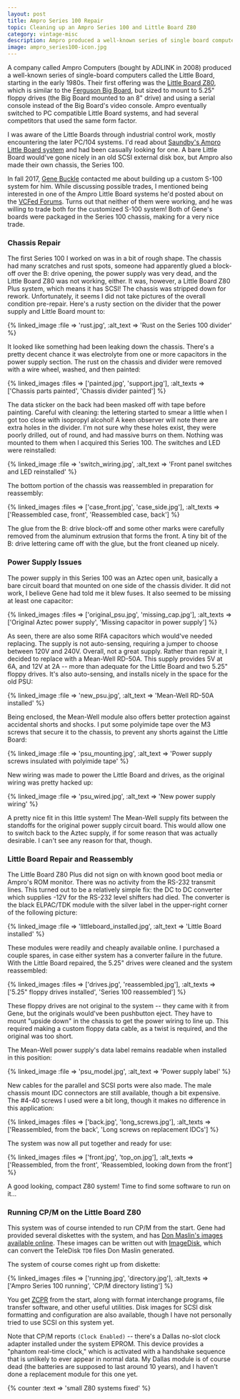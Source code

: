 ```yaml
---
layout: post
title: Ampro Series 100 Repair
topic: Cleaning up an Ampro Series 100 and Little Board Z80
category: vintage-misc
description: Ampro produced a well-known series of single board computers called Little Boards. The first was the Little Board Z80 and is of course Zilog Z80 based. They also made a chassis for this SBC, the Series 100. This one gets a full cleanup and repair.
image: ampro_series100-icon.jpg
---
```


A company called Ampro Computers (bought by ADLINK in 2008) produced a well-known series of single-board computers called the Little Board, starting in the early 1980s. Their first offering was the [Little Board Z80](https://www.retrotechnology.com/restore/ampro_lb.html), which is similar to the [Ferguson Big Board](https://en.wikipedia.org/wiki/Ferguson_Big_Board), but sized to mount to 5.25" floppy drives (the Big Board mounted to an 8" drive) and using a serial console instead of the Big Board's video console. Ampro eventually switched to PC compatible Little Board systems, and had several competitors that used the same form factor.

I was aware of the Little Boards through industrial control work, mostly encountering the later PC/104 systems. I'd read about [Saundby's Ampro Little Board system](http://saundby.com/electronics/AmproLB/) and had been casually looking for one. A bare Little Board would've gone nicely in an old SCSI external disk box, but Ampro also made their own chassis, the Series 100.

In fall 2017, [Gene Buckle](https://www.f15sim.com/) contacted me about building up a custom S-100 system for him. While discussing possible trades, I mentioned being interested in one of the Ampro Little Board systems he'd posted about on the [VCFed Forums](https://forum.vcfed.org/index.php). Turns out that neither of them were working, and he was willing to trade both for the customized S-100 system! Both of Gene's boards were packaged in the Series 100 chassis, making for a very nice trade.

### Chassis Repair

The first Series 100 I worked on was in a bit of rough shape. The chassis had many scratches and rust spots, someone had apparently glued a block-off over the B: drive opening, the power supply was very dead, and the Little Board Z80 was not working, either. It was, however, a Little Board Z80 Plus system, which means it has SCSI! The chassis was stripped down for rework. Unfortunately, it seems I did not take pictures of the overall condition pre-repair. Here's a rusty section on the divider that the power supply and Little Board mount to:

{% linked_image :file => 'rust.jpg', :alt_text => 'Rust on the Series 100 divider' %}

It looked like something had been leaking down the chassis. There's a pretty decent chance it was electrolyte from one or more capacitors in the power supply section. The rust on the chassis and divider were removed with a wire wheel, washed, and then painted:

{% linked_images :files => ['painted.jpg', 'support.jpg'], :alt_texts => ['Chassis parts painted', 'Chassis divider painted'] %}

The data sticker on the back had been masked off with tape before painting. Careful with cleaning: the lettering started to smear a little when I got too close with isopropyl alcohol! A keen observer will note there are extra holes in the divider. I'm not sure why these holes exist, they were poorly drilled, out of round, and had massive burrs on them. Nothing was mounted to them when I acquired this Series 100. The switches and LED were reinstalled:

{% linked_image :file => 'switch_wiring.jpg', :alt_text => 'Front panel switches and LED reinstalled' %}

The bottom portion of the chassis was reassembled in preparation for reassembly:

{% linked_images :files => ['case_front.jpg', 'case_side.jpg'], :alt_texts => ['Reassembled case, front', 'Reassembled case, back'] %}

The glue from the B: drive block-off and some other marks were carefully removed from the aluminum extrusion that forms the front. A tiny bit of the B: drive lettering came off with the glue, but the front cleaned up nicely.

### Power Supply Issues

The power supply in this Series 100 was an Aztec open unit, basically a bare circuit board that mounted on one side of the chassis divider. It did not work, I believe Gene had told me it blew fuses. It also seemed to be missing at least one capacitor:

{% linked_images :files => ['original_psu.jpg', 'missing_cap.jpg'], :alt_texts => ['Original Aztec power supply', 'Missing capacitor in power supply'] %}

As seen, there are also some RIFA capacitors which would've needed replacing. The supply is not auto-sensing, requiring a jumper to choose between 120V and 240V. Overall, not a great supply. Rather than repair it, I decided to replace with a Mean-Well RD-50A. This supply provides 5V at 6A, and 12V at 2A -- more than adequate for the Little Board and two 5.25" floppy drives. It's also auto-sensing, and installs nicely in the space for the old PSU:

{% linked_image :file => 'new_psu.jpg', :alt_text => 'Mean-Well RD-50A installed' %}

Being enclosed, the Mean-Well module also offers better protection against accidental shorts and shocks. I put some polyimide tape over the M3 screws that secure it to the chassis, to prevent any shorts against the Little Board:

{% linked_image :file => 'psu_mounting.jpg', :alt_text => 'Power supply screws insulated with polyimide tape' %}

New wiring was made to power the Little Board and drives, as the original wiring was pretty hacked up:

{% linked_image :file => 'psu_wired.jpg', :alt_text => 'New power supply wiring' %}

A pretty nice fit in this little system! The Mean-Well supply fits between the standoffs for the original power supply circuit board. This would allow one to switch back to the Aztec supply, if for some reason that was actually desirable. I can't see any reason for that, though.

### Little Board Repair and Reassembly

The Little Board Z80 Plus did not sign on with known good boot media or Ampro's ROM monitor. There was no activity from the RS-232 transmit lines. This turned out to be a relatively simple fix: the DC to DC converter which supplies -12V for the RS-232 level shifters had died. The converter is the black ELPAC/TDK module with the silver label in the upper-right corner of the following picture:

{% linked_image :file => 'littleboard_installed.jpg', :alt_text => 'Little Board installed' %}

These modules were readily and cheaply available online. I purchased a couple spares, in case either system has a converter failure in the future. With the Little Board repaired, the 5.25" drives were cleaned and the system reassembled:

{% linked_images :files => ['drives.jpg', 'reassembled.jpg'], :alt_texts => ['5.25" floppy drives installed', 'Series 100 reassembled'] %}

These floppy drives are not original to the system -- they came with it from Gene, but the originals would've been pushbutton eject. They have to mount "upside down" in the chassis to get the power wiring to line up. This required making a custom floppy data cable, as a twist is required, and the original was too short.

The Mean-Well power supply's data label remains readable when installed in this position:

{% linked_image :file => 'psu_model.jpg', :alt_text => 'Power supply label' %}

New cables for the parallel and SCSI ports were also made. The male chassis mount IDC connectors are still available, though a bit expensive. The #4-40 screws I used were a bit long, though it makes no difference in this application:

{% linked_images :files => ['back.jpg', 'long_screws.jpg'], :alt_texts => ['Reassembled, from the back', 'Long screws on replacement IDCs'] %}

The system was now all put together and ready for use:

{% linked_images :files => ['front.jpg', 'top_on.jpg'], :alt_texts => ['Reassembled, from the front', 'Reassembled, looking down from the front'] %}

A good looking, compact Z80 system! Time to find some software to run on it...

### Running CP/M on the Little Board Z80

This system was of course intended to run CP/M from the start. Gene had provided several diskettes with the system, and has [Don Maslin's images available online](http://www.retroarchive.org/maslin/disks/ampro/index.html). These images can be written out with [ImageDisk](http://dunfield.classiccmp.org/img/index.htm), which can convert the TeleDisk `TD0` files Don Maslin generated.

The system of course comes right up from diskette:

{% linked_images :files => ['running.jpg', 'directory.jpg'], :alt_texts => ['Ampro Series 100 running', 'CP/M directory listing'] %}

You get [ZCPR](https://en.wikipedia.org/wiki/CP/M#ZCPR) from the start, along with format interchange programs, file transfer software, and other useful utilities. Disk images for SCSI disk formatting and configuration are also available, though I have not personally tried to use SCSI on this system yet.

Note that CP/M reports `(Clock Enabled)` -- there's a Dallas no-slot clock adapter installed under the system EPROM. This device provides a "phantom real-time clock," which is activated with a handshake sequence that is unlikely to ever appear in normal data. My Dallas module is of course dead (the batteries are supposed to last around 10 years), and I haven't done a replacement module for this one yet.

{% counter :text => 'small Z80 systems fixed' %}
